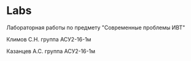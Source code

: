 # Labs
Лабораторная работы по предмету "Современные проблемы ИВТ"

Климов С.Н. группа АСУ2-16-1м
 
Казанцев А.С. группа АСУ2-16-1м
 
